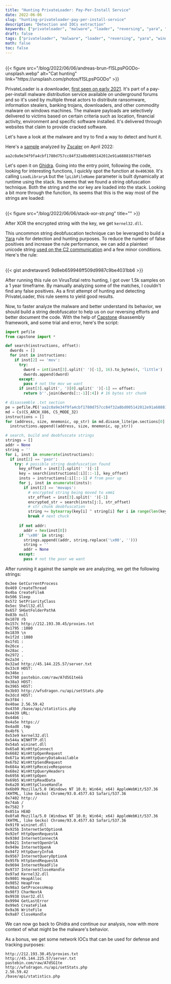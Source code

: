 ```yaml
---
title: "Hunting PrivateLoader: Pay-Per-Install Service"
date: 2022-06-06
slug: "hunting-privateloader-pay-per-install-service"
description: "Detection and IOCs extraction"
keywords: ["privateloader", "malware", "loader", "reversing", "yara", "windows"]
draft: false
tags: ["privateloader", "malware", "loader", "reversing", "yara", "windows"]
math: false
toc: false
---
```

<br />
{{< figure src="/blog/2022/06/06/andreas-brun-f1SLpsPGODo-unsplash.webp" alt="Cat hunting" link="https://unsplash.com/photos/f1SLpsPGODo" >}}

PrivateLoader is a downloader, [first seen on early 2021](https://intel471.com/blog/privateloader-malware). It's part of a pay-per-install malware distribution service available on underground forums and so it's used by multiple threat actors to distribute ransomware, information stealers, banking trojans, downloaders, and other commodity malware on windows machines. The malware payloads are selectively delivered to victims based on certain criteria such as location, financial activity, environment and specific software installed. It's delivered through websites that claim to provide cracked software.

Let's have a look at the malware and try to find a way to detect and hunt it.

Here's a [sample](https://tria.ge/220430-z8fbmaagb9) analyzed by [Zscaler](https://www.zscaler.com/blogs/security-research/peeking-privateloader) on April 2022: 

```
aa2c0a9e34f9fa4cbf1780d757cc84f32a8bd005142012e91a6888167f80f4d5
```

Let's open it on [Ghidra](https://ghidra-sre.org/). Going into the entry point, following the code, looking for interesting functions, I quickly spot the function at `0x406360`. It's calling `LoadLibraryA` but the `lpLibFileName` parameter is built dynamically at runtime using the stack. Its seems that we found a string obfuscation technique. Both the string and the xor key are loaded into the stack. Looking a bit more through the function, its seems that this is the way most of the strings are loaded:

<br />
{{< figure src="/blog/2022/06/06/stack-xor-str.png" title="" >}}

After XOR the encrypted string with the key, we get `kernel32.dll`.

This uncommon string deobfuscation technique can be leveraged to build a [Yara](https://github.com/VirusTotal/yara) rule for detection and hunting purposes. To reduce the number of false positives and increase the rule performance, we can add a plaintext unicode string [used on the C2 communication](https://www.zscaler.com/blogs/security-research/peeking-privateloader) and a few minor conditions. Here's the rule: 

<br />
{{< gist andretavare5 9d8eb659946ff509d9987c9be4031bb6 >}}

After running this rule on VirusTotal retro hunting, I got over 1.5k samples on a 1 year timeframe. By manually analyzing some of the matches, I couldn't find any false positives. As a first attempt of hunting and detecting PrivateLoader, this rule seems to yield good results.

Now, to faster analyze the malware and better understand its behavior, we should build a string deobfuscator to help us on our reversing efforts and better document the code. With the help of [Capstone](https://www.capstone-engine.org/) disassembly framework, and some trial and error, here's the script:

```python
import pefile
from capstone import *

def search(instructions, offset):
  dwords = []
  for inst in instructions:
    if inst[2] == 'mov':
      try:
        dword = int(inst[3].split(' ')[-1], 16).to_bytes(4, 'little')
        dwords.append(dword)
      except:
        pass # not the mov we want
      if inst[3].split(', ')[0].split(' ')[-1] == offset:
        return b''.join(dwords[::-1][:4]) # 16 bytes str chunk      

# disassemble .txt section
pe = pefile.PE('aa2c0a9e34f9fa4cbf1780d757cc84f32a8bd005142012e91a6888167f80f4d5')
md = Cs(CS_ARCH_X86, CS_MODE_32)
instructions = []
for (address, size, mnemonic, op_str) in md.disasm_lite(pe.sections[0].get_data(), 0):
  instructions.append((address, size, mnemonic, op_str))

# search, build and deobfuscate strings
strings = []
addr = None
string = ''
for i, inst in enumerate(instructions):
  if inst[2] == 'pxor': 
    try: # possible string deobfuscation found
      key_offset = inst[3].split(' ')[-1]
      key = search(instructions[:i][::-1], key_offset)
      insts = instructions[:i][::-1] # from pxor up
      for j, inst in enumerate(insts):
        if inst[2] == 'movaps': 
          # encrypted string being moved to xmm1
          str_offset = inst[3].split(' ')[-1]
          encrypted_str = search(insts[j:], str_offset)
          # str chunk deobfuscation
          string += bytearray(key[i] ^ string[i] for i in range(len(key))).decode()
          break # next chuck
          
      if not addr:
        addr = hex(inst[0])
      if '\x00' in string: 
        strings.append((addr, string.replace('\x00', '')))
        string = '' 
        addr = None
      except:
        pass # not the pxor we want
```

After running it against the sample we are analyzing, we get the following strings:

```
0x3ee GetCurrentProcess
0x469 CreateThread
0x4ba CreateFileA
0x506 Sleep
0x572 SetPriorityClass
0x5ec Shell32.dll
0x657 SHGetFolderPathA
0x83b null
0x1078 rb
0x157c http://212.193.30.45/proxies.txt
0x1795 :1080
0x1839 \n
0x1f2d :1080
0x1fd1 :
0x26ce .
0x28ac .
0x2972 .
0x2a34 .
0x32ad http://45.144.225.57/server.txt
0x33c0 HOST:
0x346e :
0x3760 pastebin.com/raw/A7dSG1teëä
0x38a3 HOST:
0x3965 HOST:
0x3b93 http://wfsdragon.ru/api/setStats.php
0x3dcd HOST:
0x3f84 :
0x40ae 2.56.59.42
0x4350 /base/api/statistics.php
0x4439 URL:
0x44b6 :
0x4a5e https://
0x4ad8 .tmp
0x4bf6 \
0x53e9 kernel32.dll
0x544a WINHTTP.dll
0x54a5 wininet.dll
0x65a8 WinHttpConnect
0x6682 WinHttpOpenRequest
0x671a WinHttpQueryDataAvailable
0x67b2 WinHttpSendRequest
0x684a WinHttpReceiveResponse
0x68e2 WinHttpQueryHeaders
0x6956 WinHttpOpen
0x69b5 WinHttpReadData
0x6a20 WinHttpCloseHandle
0x6b09 Mozilla/5.0 (Windows NT 10.0; Win64; x64) AppleWebKit/537.36 (KHTML, like Gecko) Chrome/93.0.4577.63 Safari/537.36
0x7402 http://
0x74ab /
0x7582 ?
0x851a HEAD
0x8fa8 Mozilla/5.0 (Windows NT 10.0; Win64; x64) AppleWebKit/537.36 (KHTML, like Gecko) Chrome/93.0.4577.63 Safari/537.36
0x91f0 wininet.dll
0x925b InternetSetOptionA
0x92ef HttpOpenRequestA
0x938d InternetConnectA
0x9421 InternetOpenUrlA
0x949e InternetOpenA
0x94f2 HttpQueryInfoA
0x9567 InternetQueryOptionA
0x95fb HttpSendRequestA
0x9694 InternetReadFile
0x9737 InternetCloseHandle
0x97ad Kernel32.dll
0x9801 HeapAlloc
0x9852 HeapFree
0x98a3 GetProcessHeap
0x98f3 CharNextA
0x9938 User32.dll
0x9994 GetLastError
0x99e5 CreateFileA
0x9a36 WriteFile
0x9a87 CloseHandle
``` 

We can now go back to Ghidra and continue our analysis, now with more context of what might be the malware's behavior. 

As a bonus, we get some network IOCs that can be used for defense and tracking purposes:

```
http://212.193.30.45/proxies.txt
http://45.144.225.57/server.txt
pastebin.com/raw/A7dSG1te
http://wfsdragon.ru/api/setStats.php
2.56.59.42
/base/api/statistics.php
```


